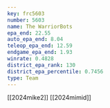 ```yaml
---
key: frc5603
number: 5603
name: The WarriorBots
epa_end: 22.55
auto_epa_end: 8.04
teleop_epa_end: 12.59
endgame_epa_end: 1.93
winrate: 0.4828
district_epa_rank: 130
district_epa_percentile: 0.7456
type: Team
---
```

[[2024mike2]]
[[2024mimid]]
